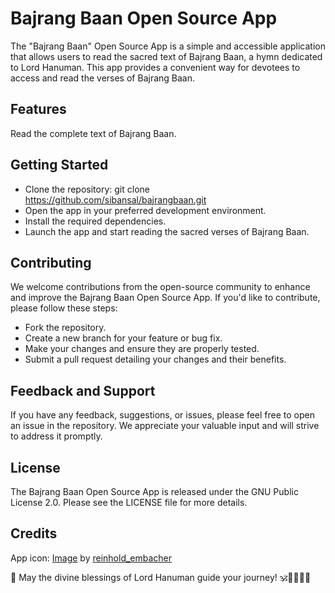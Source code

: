 # Bajrang Baan Open Source App

The "Bajrang Baan" Open Source App is a simple and accessible application that allows users to read the sacred text of Bajrang Baan, a hymn dedicated to Lord Hanuman. This app provides a convenient way for devotees to access and read the verses of Bajrang Baan.

## Features
Read the complete text of Bajrang Baan.

## Getting Started
- Clone the repository: git clone https://github.com/sibansal/bajrangbaan.git
- Open the app in your preferred development environment.
- Install the required dependencies.
- Launch the app and start reading the sacred verses of Bajrang Baan.

## Contributing
We welcome contributions from the open-source community to enhance and improve the Bajrang Baan Open Source App. If you'd like to contribute, please follow these steps:
- Fork the repository.
- Create a new branch for your feature or bug fix.
- Make your changes and ensure they are properly tested.
- Submit a pull request detailing your changes and their benefits.

## Feedback and Support
If you have any feedback, suggestions, or issues, please feel free to open an issue in the repository. We appreciate your valuable input and will strive to address it promptly.

## License
The Bajrang Baan Open Source App is released under the GNU Public License 2.0. Please see the LICENSE file for more details.

## Credits
App icon: [Image](https://pixabay.com/photos/religion-hinduism-monkey-god-3363462/) by [reinhold_embacher](https://pixabay.com/users/reinhold_embacher-8094195/)

🙏 May the divine blessings of Lord Hanuman guide your journey! 🕉️🦸‍♂️🌺🙏